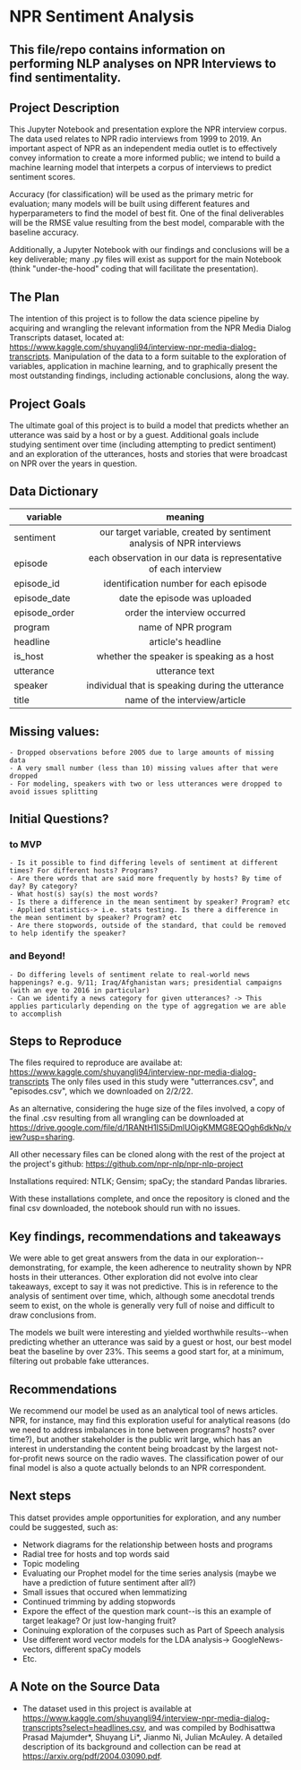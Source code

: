 # NPR Sentiment Analysis

## This file/repo contains information on performing NLP analyses on NPR Interviews to find sentimentality.

## Project Description

This Jupyter Notebook and presentation explore the NPR interview corpus. The data used relates to NPR radio interviews from 1999 to 2019. An important aspect of NPR as an independent media outlet is to effectively convey information to create a more informed public; we intend to build a machine learning model that interpets a corpus of interviews to predict sentiment scores.

Accuracy (for classification) will be used as the primary metric for evaluation; many models will be built using different features and hyperparameters to find the model of best fit.  One of the final deliverables will be the RMSE value resulting from the best model, comparable with the baseline accuracy.

Additionally, a Jupyter Notebook with our findings and conclusions will be a key deliverable; many .py files will exist as support for the main Notebook (think "under-the-hood" coding that will facilitate the presentation).


## The Plan

The intention of this project is to follow the data science pipeline by acquiring and wrangling the relevant information from the NPR Media Dialog Transcripts dataset, located at: https://www.kaggle.com/shuyangli94/interview-npr-media-dialog-transcripts. Manipulation of the data to a form suitable to the exploration of variables, application in machine learning, and to graphically present the most outstanding findings, including actionable conclusions, along the way.

## Project Goals

The ultimate goal of this project is to build a model that predicts whether an utterance was said by a host or by a guest.  Additional goals include studying sentiment over time (including attempting to predict sentiment) and an exploration of the utterances, hosts and stories that were broadcast on NPR over the years in question.

## Data Dictionary

| variable      | meaning       |
| ------------- |:-------------:|
| sentiment | our target variable, created by sentiment analysis of NPR interviews |
| episode | each observation in our data is representative of each interview |
| episode_id | identification number for each episode |
| episode_date | date the episode was uploaded |
| episode_order | order the interview occurred |
| program | name of NPR program |
| headline | article's headline |
| is_host | whether the speaker is speaking as a host |
| utterance | utterance text |
| speaker | individual that is speaking during the utterance | 
| title | name of the interview/article | 


## Missing values:
    - Dropped observations before 2005 due to large amounts of missing data
    - A very small number (less than 10) missing values after that were dropped
    - For modeling, speakers with two or less utterances were dropped to avoid issues splitting

## Initial Questions?
### to MVP
    - Is it possible to find differing levels of sentiment at different times? For different hosts? Programs?
    - Are there words that are said more frequently by hosts? By time of day? By category?
    - What host(s) say(s) the most words?
    - Is there a difference in the mean sentiment by speaker? Program? etc
    - Applied statistics-> i.e. stats testing. Is there a difference in the mean sentiment by speaker? Program? etc 
    - Are there stopwords, outside of the standard, that could be removed to help identify the speaker?
    
### and Beyond!
    - Do differing levels of sentiment relate to real-world news happenings? e.g. 9/11; Iraq/Afghanistan wars; presidential campaigns (with an eye to 2016 in particular)
    - Can we identify a news category for given utterances? -> This applies particularly depending on the type of aggregation we are able to accomplish

##  Steps to Reproduce

The files required to reproduce are availabe at:
https://www.kaggle.com/shuyangli94/interview-npr-media-dialog-transcripts
The only files used in this study were "utterrances.csv", and "episodes.csv", which we downloaded on 2/2/22.

As an alternative, considering the huge size of the files involved, a copy of the final .csv resulting from all wrangling can be downloaded at https://drive.google.com/file/d/1RANtH1IS5iDmlUOigKMMG8EQOgh6dkNp/view?usp=sharing.

All other necessary files can be cloned along with the rest of the project at the project's github:
https://github.com/npr-nlp/npr-nlp-project

Installations required: NTLK; Gensim; spaCy; the standard Pandas libraries.

With these installations complete, and once the repository is cloned and the final csv downloaded, the notebook should run with no issues.

<!-- LIST OF MODULES USED IN THE PROJECT, FOUND IN THE PROJECT DIRECTORY:
-- wrangle.py: for acquiring, cleaning, encoding, splitting and scaling the data.  
-- viz.py: used for creating several graphics for my final presentation
-- model.py: many, many different versions of the data were used in different feature selection and modeling algorithms; this module is helpful for splitting them up neatly.
-- feature_engineering.py: contains functions to help choose the 'best' features using certain sklearn functions  -->

## Key findings, recommendations and takeaways
    
We were able to get great answers from the data in our exploration--demonstrating, for example, the keen adherence to neutrality shown by NPR hosts in their utterances. Other exploration did not evolve into clear takeaways, except to say it was not predictive. This is in reference to the analysis of sentiment over time, which, although some anecdotal trends seem to exist, on the whole is generally very full of noise and difficult to draw conclusions from. 

The models we built were interesting and yielded worthwhile results--when predicting whether an utterance was said by a guest or host, our best model beat the baseline by over 23%. This seems a good start for, at a minimum, filtering out probable fake utterances.  

## Recommendations

We recommend our model be used as an analytical tool of news articles. NPR, for instance, may find this exploration useful for analytical reasons (do we need to address imbalances in tone between programs? hosts? over time?), but another stakeholder is the public writ large, which has an interest in understanding the content being broadcast by the largest not-for-profit news source on the radio waves. The classification power of our final model is also a quote actually belonds to an NPR correspondent.

## Next steps

This datset provides ample opportunities for exploration, and any number could be suggested, such as:
- Network diagrams for the relationship between hosts and programs
- Radial tree for hosts and top words said
- Topic modeling
- Evaluating our Prophet model for the time series analysis (maybe we have a prediction of future sentiment after all?)
- Small issues that occured when lemmatizing
- Continued trimming by adding stopwords
- Expore the effect of the question mark count--is this an example of target leakage? Or just low-hanging fruit?
- Coninuing exploration of the corpuses such as Part of Speech analysis
- Use different word vector models for the LDA analysis-> GoogleNews-vectors, different spaCy models
- Etc.

## A Note on the Source Data

- The dataset used in this project is available at https://www.kaggle.com/shuyangli94/interview-npr-media-dialog-transcripts?select=headlines.csv, and was compiled by Bodhisattwa Prasad Majumder*, Shuyang Li*, Jianmo Ni, Julian McAuley. A detailed description of its background and collection can be read at https://arxiv.org/pdf/2004.03090.pdf.


